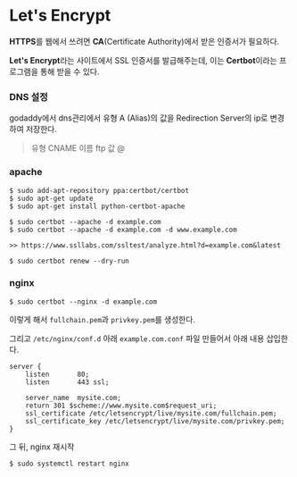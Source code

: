 # Let's Encrypt

**HTTPS**를 웹에서 쓰려면 **CA**(Certificate Authority)에서 받은 인증서가 필요하다.

**Let's Encrypt**라는 사이트에서 SSL 인증서를 발급해주는데, 이는 **Certbot**이라는 프로그램을 통해 받을 수 있다. 



### DNS 설정 
godaddy에서 dns관리에서 유형 A (Alias)의 값을 Redirection Server의 ip로 변경하여 저장한다.

> 유형 CNAME 이름 ftp 값 @

### apache

    $ sudo add-apt-repository ppa:certbot/certbot
    $ sudo apt-get update
    $ sudo apt-get install python-certbot-apache
    
    $ sudo certbot --apache -d example.com
    $ sudo certbot --apache -d example.com -d www.example.com
    
    >> https://www.ssllabs.com/ssltest/analyze.html?d=example.com&latest
    
    $ sudo certbot renew --dry-run


### nginx

    $ sudo certbot --nginx -d example.com

이렇게 해서 `fullchain.pem`과 `privkey.pem`를 생성한다.

그리고 `/etc/nginx/conf.d` 아래 `example.com.conf` 파일 만들어서 아래 내용 삽입한다.

    server {
        listen       80;
        listen       443 ssl;
        
        server_name  mysite.com;
        return 301 $scheme://www.mysite.com$request_uri;
        ssl_certificate /etc/letsencrypt/live/mysite.com/fullchain.pem;
        ssl_certificate_key /etc/letsencrypt/live/mysite.com/privkey.pem;
    }

그 뒤, nginx 재시작

    $ sudo systemctl restart nginx